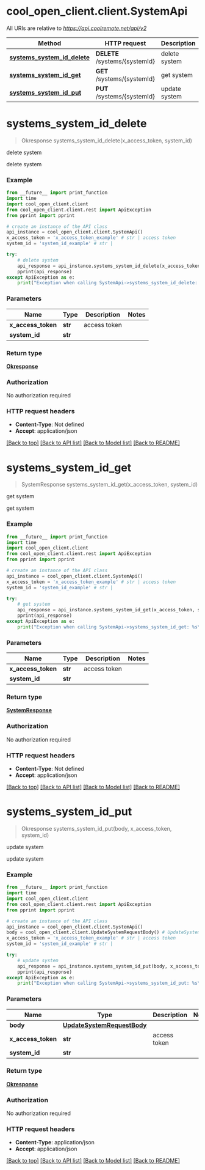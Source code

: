 # cool_open_client.client.SystemApi

All URIs are relative to *https://api.coolremote.net/api/v2*

Method | HTTP request | Description
------------- | ------------- | -------------
[**systems_system_id_delete**](SystemApi.md#systems_system_id_delete) | **DELETE** /systems/{systemId} | delete system
[**systems_system_id_get**](SystemApi.md#systems_system_id_get) | **GET** /systems/{systemId} | get system
[**systems_system_id_put**](SystemApi.md#systems_system_id_put) | **PUT** /systems/{systemId} | update system

# **systems_system_id_delete**
> Okresponse systems_system_id_delete(x_access_token, system_id)

delete system

delete system

### Example
```python
from __future__ import print_function
import time
import cool_open_client.client
from cool_open_client.client.rest import ApiException
from pprint import pprint

# create an instance of the API class
api_instance = cool_open_client.client.SystemApi()
x_access_token = 'x_access_token_example' # str | access token
system_id = 'system_id_example' # str | 

try:
    # delete system
    api_response = api_instance.systems_system_id_delete(x_access_token, system_id)
    pprint(api_response)
except ApiException as e:
    print("Exception when calling SystemApi->systems_system_id_delete: %s\n" % e)
```

### Parameters

Name | Type | Description  | Notes
------------- | ------------- | ------------- | -------------
 **x_access_token** | **str**| access token | 
 **system_id** | **str**|  | 

### Return type

[**Okresponse**](Okresponse.md)

### Authorization

No authorization required

### HTTP request headers

 - **Content-Type**: Not defined
 - **Accept**: application/json

[[Back to top]](#) [[Back to API list]](../README.md#documentation-for-api-endpoints) [[Back to Model list]](../README.md#documentation-for-models) [[Back to README]](../README.md)

# **systems_system_id_get**
> SystemResponse systems_system_id_get(x_access_token, system_id)

get system

get system

### Example
```python
from __future__ import print_function
import time
import cool_open_client.client
from cool_open_client.client.rest import ApiException
from pprint import pprint

# create an instance of the API class
api_instance = cool_open_client.client.SystemApi()
x_access_token = 'x_access_token_example' # str | access token
system_id = 'system_id_example' # str | 

try:
    # get system
    api_response = api_instance.systems_system_id_get(x_access_token, system_id)
    pprint(api_response)
except ApiException as e:
    print("Exception when calling SystemApi->systems_system_id_get: %s\n" % e)
```

### Parameters

Name | Type | Description  | Notes
------------- | ------------- | ------------- | -------------
 **x_access_token** | **str**| access token | 
 **system_id** | **str**|  | 

### Return type

[**SystemResponse**](SystemResponse.md)

### Authorization

No authorization required

### HTTP request headers

 - **Content-Type**: Not defined
 - **Accept**: application/json

[[Back to top]](#) [[Back to API list]](../README.md#documentation-for-api-endpoints) [[Back to Model list]](../README.md#documentation-for-models) [[Back to README]](../README.md)

# **systems_system_id_put**
> Okresponse systems_system_id_put(body, x_access_token, system_id)

update system

update system

### Example
```python
from __future__ import print_function
import time
import cool_open_client.client
from cool_open_client.client.rest import ApiException
from pprint import pprint

# create an instance of the API class
api_instance = cool_open_client.client.SystemApi()
body = cool_open_client.client.UpdateSystemRequestBody() # UpdateSystemRequestBody | 
x_access_token = 'x_access_token_example' # str | access token
system_id = 'system_id_example' # str | 

try:
    # update system
    api_response = api_instance.systems_system_id_put(body, x_access_token, system_id)
    pprint(api_response)
except ApiException as e:
    print("Exception when calling SystemApi->systems_system_id_put: %s\n" % e)
```

### Parameters

Name | Type | Description  | Notes
------------- | ------------- | ------------- | -------------
 **body** | [**UpdateSystemRequestBody**](UpdateSystemRequestBody.md)|  | 
 **x_access_token** | **str**| access token | 
 **system_id** | **str**|  | 

### Return type

[**Okresponse**](Okresponse.md)

### Authorization

No authorization required

### HTTP request headers

 - **Content-Type**: application/json
 - **Accept**: application/json

[[Back to top]](#) [[Back to API list]](../README.md#documentation-for-api-endpoints) [[Back to Model list]](../README.md#documentation-for-models) [[Back to README]](../README.md)

